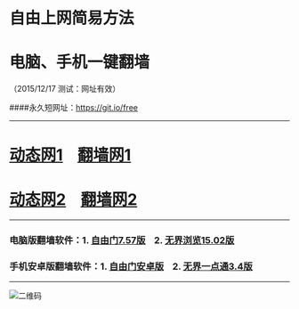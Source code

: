 # 自由上网简易方法
# 电脑、手机一键翻墙
（2015/12/17 测试：网址有效）

####永久短网址：https://git.io/free

***

# <a href="http://dt3.pwnz.org/1217" target="_blank">动态网1</a>&nbsp;&nbsp;&nbsp;&nbsp;<a href="http://tqakv.x.incapdns.net" target="_blank">翻墙网1</a>

# <a href="http://dt3.elitter.net/1217" target="_blank">动态网2</a>&nbsp;&nbsp;&nbsp;&nbsp;<a href="http://d1pc42epfu2pkf.cloudfront.net" target="_blank">翻墙网2</a>

***

### 电脑版翻墙软件：1. <a href="https://git.io/fgp" target="_blank">自由门7.57版</a>&nbsp;&nbsp;&nbsp;&nbsp;2. <a href="https://git.io/HNvvvQ" target="_blank">无界浏览15.02版</a>

### 手机安卓版翻墙软件：1. <a href="https://git.io/fgma" target="_blank">自由门安卓版</a>&nbsp;&nbsp;&nbsp;&nbsp;2. <a href="https://git.io/2S1IBQ" target="_blank">无界一点通3.4版</a>

***

![二维码](http://tqakv.x.incapdns.net/pic/yjfq0.png)
